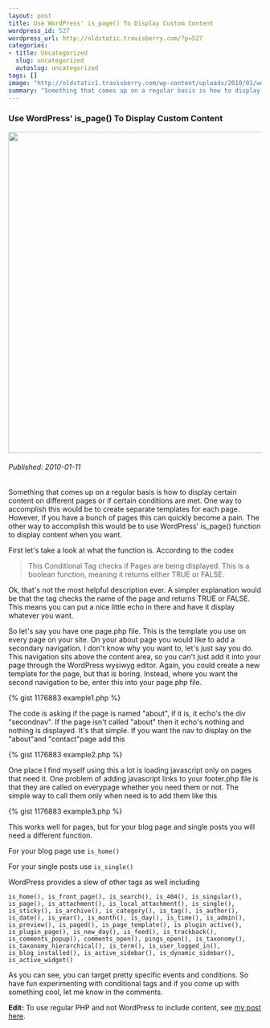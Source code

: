 ```yaml
--- 
layout: post
title: Use WordPress' is_page() To Display Custom Content
wordpress_id: 527
wordpress_url: http://oldstatic.travisberry.com/?p=527
categories: 
- title: Uncategorized
  slug: uncategorized
  autoslug: uncategorized
tags: []
image: "http://oldstatic1.travisberry.com/wp-content/uploads/2010/01/wordpressnotebook.jpg"
summary: "Something that comes up on a regular basis is how to display certain content on different pages or if certain conditions are met."
---
```

<article class="post clearfix">
  <h3>Use WordPress' is_page() To Display Custom Content</h3>
  <a href="http://www.flickr.com/photos/nbachiyski/2186228674/" class="postImageLink"><img src="http://oldstatic1.travisberry.com/wp-content/uploads/2010/01/wordpressnotebook.jpg" alt="" class="thumbnail alignleft" width=640  /></a>
  <h6>Published: 2010-01-11</h6>

Something that comes up on a regular basis is how to display certain content on different pages or if certain conditions are met. One way to accomplish this would be to create separate templates for each page. However, if you have a bunch of pages this can quickly become a pain. The other way to accomplish this would be to use WordPress' is_page() function to display content when you want.

First let's take a look at what the function is. According to the codex 

<blockquote>
This Conditional Tag checks if Pages are being displayed. This is a boolean function, meaning it returns either TRUE or FALSE.
</blockquote> 

Ok, that's not the most helpful description ever. A simpler explanation would be that the tag checks the name of the page and returns TRUE or FALSE. This means you can put a nice little echo in there and have it display whatever you want.

So let's say you have one page.php file. This is the template you use on every page on your site. On your about page you would like to add a secondary navigation. I don't know why you want to, let's just say you do. This navigation sits above the content area, so you can't just add it into your page through the WordPress wysiwyg editor. Again, you could create a new template for the page, but that is boring. Instead, where you want the second navigation to be, enter this into your page.php file.

<div class="gistFallback">
{% gist 1176883 example1.php %}
</div>

The code is asking if the page is named "about", if it is, it echo's the div "secondnav". If the page isn't called "about" then it echo's nothing and nothing is displayed. It's that simple. If you want the nav to display on the "about"and "contact"page add this

<div class="gistFallback">
{% gist 1176883 example2.php %}
</div>

One place I find myself using this a lot is loading javascript only on pages that need it. One problem of adding javascript links to your footer.php file is that they are called on everypage whether you need them or not. The simple way to call them only when need is to add them like this

<div class="gistFallback">
{% gist 1176883 example3.php %}
</div>

This works well for pages, but for your blog page and single posts you will need a different function.

For your blog page use ``is_home()`` 

For your single posts use ``is_single()`` 

WordPress provides a slew of other tags as well including 

``is_home(), is_front_page(), is_search(), is_404(), is_singular(), is_page(), is_attachment(), is_local_attachment(), is_single(), is_sticky(), is_archive(), is_category(), is_tag(), is_author(), is_date(), is_year(), is_month(), is_day(), is_time(), is_admin(), is_preview(), is_paged(), is_page_template(), is plugin active(), is_plugin_page(), is_new_day(), is_feed(), is_trackback(), is_comments_popup(), comments_open(), pings_open(), is_taxonomy(), is_taxonomy_hierarchical(), is_term(), is_user_logged_in(), is_blog_installed(), is_active_sidebar(), is_dynamic_sidebar(), is_active_widget()``

As you can see, you can target pretty specific events and conditions. So have fun experimenting with conditional tags and if you come up with something cool, let me know in the comments.

**Edit:** To use regular PHP and not WordPress to include content, see [my post here](http://www.travisberry.com/2010/10/if-is_page-with-regular-php/).

</article>